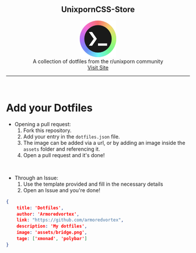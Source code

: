 <h2 align=center>UnixpornCSS-Store</h2>

<div align=center>
<img width="100px" src="assets/unixporn.png"> <br>
A collection of dotfiles from the r/unixporn community
<br>
<a href="https://unixporn-store.github.io">Visit Site</a>
</div>

---
<br>

# Add your Dotfiles
+ Opening a pull request:
  1. Fork this repository.
  2. Add your entry in the `dotfiles.json` file.
  3. The image can be added via a url, or by adding an image inside the `assets` folder and referencing it.
  4. Open a pull request and it's done!

<br>

+ Through an Issue:
    1. Use the template provided and fill in the necessary details
    2. Open an Issue and you're done!

```json
{
    title: 'Dotfiles',
    author: 'Armoredvortex',
    link: "https://github.com/armoredvortex",
    description: 'My dotfiles',
    image: 'assets/bridge.png',
    tage: ['xmonad', 'polybar']
}
```